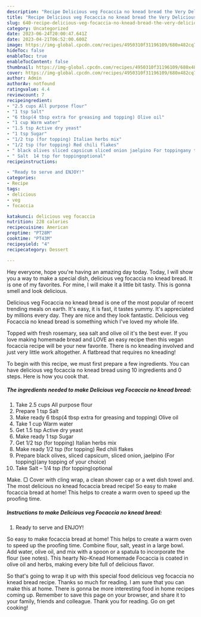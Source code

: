 ```yaml
---
description: "Recipe Delicious veg Focaccia no knead bread the Very Delicious"
title: "Recipe Delicious veg Focaccia no knead bread the Very Delicious"
slug: 640-recipe-delicious-veg-focaccia-no-knead-bread-the-very-delicious
category: Uncategorized
date: 2023-06-24T20:00:47.641Z
date: 2023-04-21T06:52:00.600Z
image: https://img-global.cpcdn.com/recipes/4950310f31196109/680x482cq70/delicious-veg-focaccia-no-knead-bread-recipe-main-photo.jpg
hideToc: false
enableToc: true
enableTocContent: false
thumbnail: https://img-global.cpcdn.com/recipes/4950310f31196109/680x482cq70/delicious-veg-focaccia-no-knead-bread-recipe-main-photo.jpg
cover: https://img-global.cpcdn.com/recipes/4950310f31196109/680x482cq70/delicious-veg-focaccia-no-knead-bread-recipe-main-photo.jpg
author: Admin
authorAv: notfound
ratingvalue: 4.4
reviewcount: 7
recipeingredient:
- "2.5 cups All purpose flour"
- "1 tsp Salt"
- "6 tbsp(4 tbsp extra for greasing and topping) Olive oil"
- "1 cup Warm water"
- "1.5 tsp Active dry yeast"
- "1 tsp Sugar"
- "1/2 tsp (for topping) Italian herbs mix"
- "1/2 tsp (for topping) Red chili flakes"
- " black olives sliced capsicum sliced onion jaelpino For toppingany topping of your choice"
- " Salt  14 tsp for toppingoptional"
recipeinstructions:

- "Ready to serve and ENJOY!"
categories:
- Recipe
tags:
- delicious
- veg
- focaccia

katakunci: delicious veg focaccia 
nutrition: 228 calories
recipecuisine: American
preptime: "PT28M"
cooktime: "PT43M"
recipeyield: "4"
recipecategory: Dessert

---
```



Hey everyone, hope you're having an amazing day today. Today, I will show you a way to make a special dish, delicious veg focaccia no knead bread. It is one of my favorites. For mine, I will make it a little bit tasty. This is gonna smell and look delicious.

Delicious veg Focaccia no knead bread is one of the most popular of recent trending meals on earth. It's easy, it is fast, it tastes yummy. It's appreciated by millions every day. They are nice and they look fantastic. Delicious veg Focaccia no knead bread is something which I've loved my whole life.

Topped with fresh rosemary, sea salt and olive oil it&#39;s the best ever. If you love making homemade bread and LOVE an easy recipe then this vegan focaccia recipe will be your new favorite. There is no kneading involved and just very little work altogether. A flatbread that requires no kneading!


To begin with this recipe, we must first prepare a few ingredients. You can have delicious veg focaccia no knead bread using 10 ingredients and 0 steps. Here is how you cook that.

<!--inarticleads1-->

##### The ingredients needed to make Delicious veg Focaccia no knead bread:

1. Take 2.5 cups All purpose flour
1. Prepare 1 tsp Salt
1. Make ready 6 tbsp(4 tbsp extra for greasing and topping) Olive oil
1. Take 1 cup Warm water
1. Get 1.5 tsp Active dry yeast
1. Make ready 1 tsp Sugar
1. Get 1/2 tsp (for topping) Italian herbs mix
1. Make ready 1/2 tsp (for topping) Red chili flakes
1. Prepare  black olives, sliced capsicum, sliced onion, jaelpino (For topping)(any topping of your choice)
1. Take  Salt – 1/4 tsp (for topping)optional


Make. ▢ Cover with cling wrap, a clean shower cap or a wet dish towel and. The most delicious no knead focaccia bread recipe! So easy to make focaccia bread at home! This helps to create a warm oven to speed up the proofing time. 

<!--inarticleads2-->

##### Instructions to make Delicious veg Focaccia no knead bread:


1. Ready to serve and ENJOY!

So easy to make focaccia bread at home! This helps to create a warm oven to speed up the proofing time. Combine flour, salt, yeast in a large bowl. Add water, olive oil, and mix with a spoon or a spatula to incorporate the flour (see notes). This hearty No-Knead Homemade Focaccia is coated in olive oil and herbs, making every bite full of delicious flavor. 

So that's going to wrap it up with this special food delicious veg focaccia no knead bread recipe. Thanks so much for reading. I am sure that you can make this at home. There is gonna be more interesting food in home recipes coming up. Remember to save this page on your browser, and share it to your family, friends and colleague. Thank you for reading. Go on get cooking!
